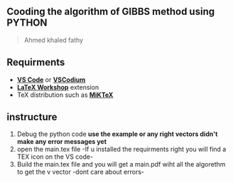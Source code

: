 ## Cooding the algorithm of GIBBS method using PYTHON
> Ahmed khaled fathy

## Requirments 
- **[VS Code](https://code.visualstudio.com/)** or **[VSCodium](https://vscodium.com/)**
- **[LaTeX Workshop](https://marketplace.visualstudio.com/items?itemName=James-Yu.latex-workshop)** extension 
- TeX distribution such as **[MiKTeX](https://miktex.org/download)**

## instructure 
1. Debug the python code **use the example or any right vectors didn't make any error messages yet**
2. open the main.tex file -If u installed the requirments right you will find a TEX icon on the VS code-
3. Build the main.tex file and you will get a main.pdf wiht all the algorethm to get the v vector -dont care about errors-